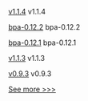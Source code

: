 
[v1.1.4](https://github.com/hyperledger/firefly-ui/releases/tag/v1.1.4) v1.1.4

[bpa-0.12.2](https://github.com/hyperledger-labs/business-partner-agent-chart/releases/tag/bpa-0.12.2) bpa-0.12.2

[bpa-0.12.1](https://github.com/hyperledger-labs/business-partner-agent-chart/releases/tag/bpa-0.12.1) bpa-0.12.1

[v1.1.3](https://github.com/hyperledger/firefly-ui/releases/tag/v1.1.3) v1.1.3

[v0.9.3](https://github.com/hyperledger-labs/fabric-builder-k8s/releases/tag/v0.9.3) v0.9.3


[See more >>>](https://start-here.hyperledger.org/releases)
